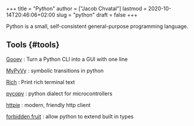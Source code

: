 +++
title = "Python"
author = ["Jacob Chvatal"]
lastmod = 2020-10-14T20:46:06+02:00
slug = "python"
draft = false
+++

Python is a small, self-consistent general-purpose programming language.


## Tools {#tools}

[Gooey](https://github.com/chriskiehl/Gooey)
: Turn a Python CLI into a GUI with one line

[MyPyVy](https://github.com/wilcoxjay/mypyvy)
: symbolic transitions in python

[Rich](https://github.com/willmcgugan/rich)
: Print rich terminal text

[pycopy](https://github.com/pfalcon/pycopy)
: python dialect for microcontrollers

[httpie](https://github.com/httpie/httpie)
: modern, friendly http client

[forbidden fruit](https://github.com/clarete/forbiddenfruit)
: allow python to extend built in types
